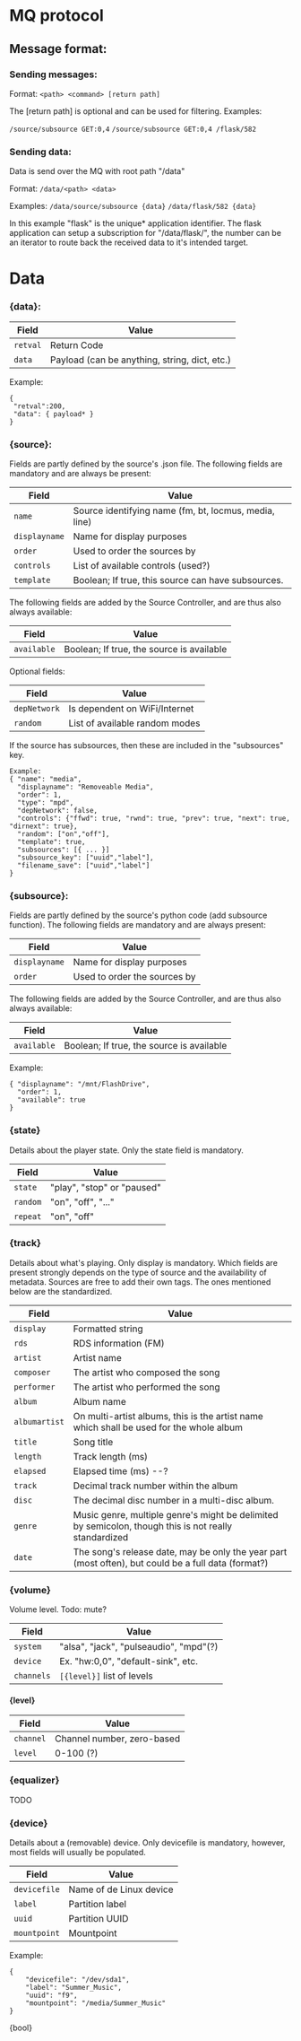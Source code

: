 # MQ protocol

## Message format:

### Sending messages:

Format: `<path> <command> [return path]`

The [return path] is optional and can be used for filtering.
Examples:

`/source/subsource GET:0,4`
`/source/subsource GET:0,4 /flask/582`

### Sending data:

Data is send over the MQ with root path "/data"

Format: `/data/<path> <data>`

Examples:
`/data/source/subsource {data}`
`/data/flask/582 {data}`

In this example "flask" is the unique* application identifier.
The flask application can setup a subscription for "/data/flask/", the number can be an iterator to route back the received data to it's intended target.

# Data

### {data}:

Field | Value
--- | ---
`retval` | Return Code
`data` | Payload (can be anything, string, dict, etc.)

Example:
```
{
 "retval":200,
 "data": { payload* }
}
```

### {source}:
Fields are partly defined by the source's .json file. The following fields are mandatory and are always be present:

Field | Value
--- | ---
`name` | Source identifying name (fm, bt, locmus, media, line)
`displayname` | Name for display purposes
`order` | Used to order the sources by
`controls` | List of available controls (used?)
`template` | Boolean; If true, this source can have subsources.

The following fields are added by the Source Controller, and are thus also always available:

Field | Value
--- | ---
`available` | Boolean; If true, the source is available

Optional fields:

Field | Value
--- | ---
`depNetwork` | Is dependent on WiFi/Internet
`random` | List of available random modes

If the source has subsources, then these are included in the "subsources" key.
```
Example:
{ "name": "media",
  "displayname": "Removeable Media",
  "order": 1,
  "type": "mpd",
  "depNetwork": false,
  "controls": {"ffwd": true, "rwnd": true, "prev": true, "next": true, "dirnext": true},
  "random": ["on","off"],
  "template": true,
  "subsources": [{ ... }]
  "subsource_key": ["uuid","label"],
  "filename_save": ["uuid","label"]
}
```

### {subsource}:
Fields are partly defined by the source's python code (add subsource function). The following fields are mandatory and are always present:

Field | Value
--- | ---
`displayname` | Name for display purposes
`order` | Used to order the sources by

The following fields are added by the Source Controller, and are thus also always available:

Field | Value
--- | ---
`available` | Boolean; If true, the source is available

Example:
```
{ "displayname": "/mnt/FlashDrive",
  "order": 1,
  "available": true
}
```

### {state}
Details about the player state. Only the state field is mandatory.

Field | Value
--- | ---
`state` | "play", "stop" or "paused"
`random` | "on", "off", "..."
`repeat` | "on", "off"

### {track}
Details about what's playing. Only display is mandatory.
Which fields are present strongly depends on the type of source and the availability of metadata.
Sources are free to add their own tags. The ones mentioned below are the standardized.

Field | Value
--- | ---
`display` | Formatted string
`rds` | RDS information (FM)
`artist` | Artist name
`composer` | The artist who composed the song
`performer` | The artist who performed the song
`album` | Album name
`albumartist` | On multi-artist albums, this is the artist name which shall be used for the whole album
`title` | Song title
`length` | Track length (ms)
`elapsed` | Elapsed time (ms) --?
`track` | Decimal track number within the album
`disc` | The decimal disc number in a multi-disc album.
`genre` | Music genre, multiple genre's might be delimited by semicolon, though this is not really standardized
`date` | The song's release date, may be only the year part (most often), but could be a full data (format?)

### {volume}
Volume level. Todo: mute?

Field | Value
--- | ---
`system` | "alsa", "jack", "pulseaudio", "mpd"(?)
`device` | Ex. "hw:0,0", "default-sink", etc.
`channels` | `[{level}]` list of levels

#### {level}

Field | Value
--- | ---
`channel` | Channel number, zero-based
`level` | 0-100 (?)

### {equalizer}
TODO

### {device}
Details about a (removable) device. Only devicefile is mandatory, however, most fields will usually be populated.

Field | Value
--- | ---
`devicefile` | Name of de Linux device
`label` | Partition label
`uuid` | Partition UUID
`mountpoint` | Mountpoint

Example:
```
{
    "devicefile": "/dev/sda1",
    "label": "Summer_Music",
    "uuid": "f9",
    "mountpoint": "/media/Summer_Music"
}
```

{bool}
